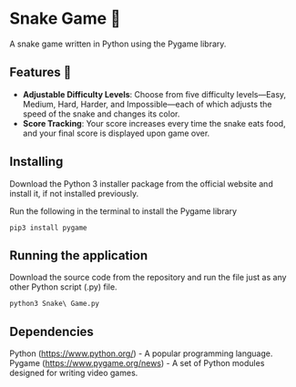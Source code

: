 # Snake Game 🐍
A snake game written in Python using the Pygame library.

## Features 🤖

- **Adjustable Difficulty Levels**: Choose from five difficulty levels—Easy, Medium, Hard, Harder, and Impossible—each of which adjusts the speed of the snake and changes its color.
- **Score Tracking**: Your score increases every time the snake eats food, and your final score is displayed upon game over.


## Installing
Download the Python 3 installer package from the official website and install it, if not installed previously.

Run the following in the terminal to install the Pygame library
```
pip3 install pygame
```

## Running the application
Download the source code from the repository and run the file just as any other Python script (.py) file.
```
python3 Snake\ Game.py
```

## Dependencies
Python (https://www.python.org/) - A popular programming language.
Pygame (https://www.pygame.org/news) - A set of Python modules designed for writing video games.
